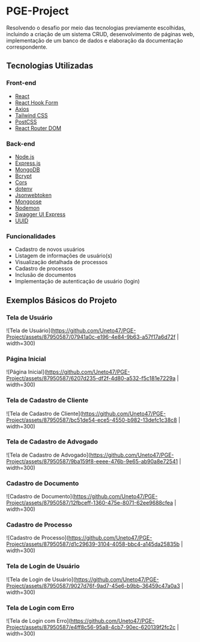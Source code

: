 # PGE-Project
Resolvendo o desafio por meio das tecnologias previamente escolhidas, incluindo a criação de um sistema CRUD, desenvolvimento de páginas web, implementação de um banco de dados e elaboração da documentação correspondente.

## Tecnologias Utilizadas

### Front-end

- [React](https://reactjs.org/)
- [React Hook Form](https://react-hook-form.com/)
- [Axios](https://axios-http.com/)
- [Tailwind CSS](https://tailwindcss.com/)
- [PostCSS](https://postcss.org/)
- [React Router DOM](https://reactrouter.com/)

### Back-end

- [Node.js](https://nodejs.org/)
- [Express.js](https://expressjs.com/)
- [MongoDB](https://www.mongodb.com/)
- [Bcrypt](https://www.npmjs.com/package/bcrypt)
- [Cors](https://www.npmjs.com/package/cors)
- [dotenv](https://www.npmjs.com/package/dotenv)
- [Jsonwebtoken](https://www.npmjs.com/package/jsonwebtoken)
- [Mongoose](https://mongoosejs.com/)
- [Nodemon](https://nodemon.io/)
- [Swagger UI Express](https://www.npmjs.com/package/swagger-ui-express)
- [UUID](https://www.npmjs.com/package/uuid)

### Funcionalidades

- Cadastro de novos usuários
- Listagem de informações de usuário(s)
- Visualização detalhada de processos
- Cadastro de processos
- Inclusão de documentos
- Implementação de autenticação de usuário (login)

## Exemplos Básicos do Projeto

### Tela de Usuário
![Tela de Usuário](https://github.com/Uneto47/PGE-Project/assets/87950587/07941a0c-e196-4e84-9b63-a57f17a6d72f | width=300)

### Página Inicial
![Página Inicial](https://github.com/Uneto47/PGE-Project/assets/87950587/6207d235-df2f-4d80-a532-f5c181e7229a | width=300)

### Tela de Cadastro de Cliente
![Tela de Cadastro de Cliente](https://github.com/Uneto47/PGE-Project/assets/87950587/bc51de54-ece5-4550-b982-13defc1c38c8 | width=300)

### Tela de Cadastro de Advogado
![Tela de Cadastro de Advogado](https://github.com/Uneto47/PGE-Project/assets/87950587/9ba159f8-eeee-476b-9e65-ab90a8e72541 | width=300)

### Cadastro de Documento
![Cadastro de Documento](https://github.com/Uneto47/PGE-Project/assets/87950587/12fbceff-1360-475e-8071-62ee9688cfea | width=300)

### Cadastro de Processo
![Cadastro de Processo](https://github.com/Uneto47/PGE-Project/assets/87950587/d1c29639-3104-4058-bbc4-a145da25835b | width=300)

### Tela de Login de Usuário
![Tela de Login de Usuário](https://github.com/Uneto47/PGE-Project/assets/87950587/9027d76f-9ad7-45e6-b9bb-36459c47a0a3 | width=300)

### Tela de Login com Erro
![Tela de Login com Erro](https://github.com/Uneto47/PGE-Project/assets/87950587/e4ff8c56-95a8-4cb7-90ec-620139f2fc2c | width=300)
